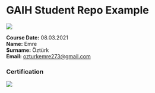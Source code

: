 # GAIH Student Repo Example
![](img/newlogo.png)

**Course Date:** 08.03.2021  
**Name:** Emre  
**Surname:** Öztürk  
**Email:** ozturkemre273@gmail.com  

### Certification
![](img/TopLearnerCertificate.png)

